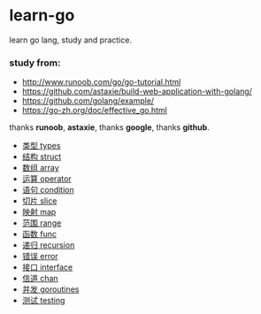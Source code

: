 # learn-go
learn go lang, study and practice.

### study from:
- http://www.runoob.com/go/go-tutorial.html
- https://github.com/astaxie/build-web-application-with-golang/
- https://github.com/golang/example/
- https://go-zh.org/doc/effective_go.html

thanks **runoob**, **astaxie**, thanks **google**, thanks **github**.

- [类型 types](basic/types)
- [结构 struct](basic/struct)
- [数组 array](basic/array)
- [运算 operator](basic/operator)
- [语句 condition](basic/condition)
- [切片 slice](basic/slice)
- [映射 map](basic/map)
- [范围 range](basic/range)
- [函数 func](basic/func)
- [递归 recursion](basic/recursion)
- [错误 error](basic/error)
- [接口 interface](basic/interface)
- [信道 chan](basic/chan)
- [并发 goroutines](basic/goroutines)
- [测试 testing](basic/testing)

